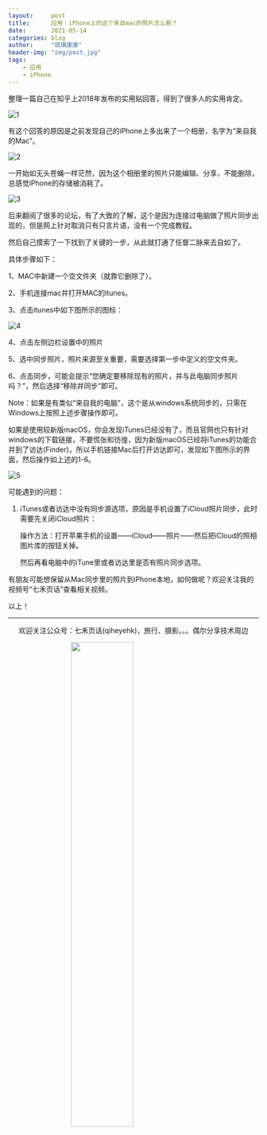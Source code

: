 ```yaml
---
layout:     post
title:      应用｜iPhone上的这个来自mac的照片怎么删？
date:       2021-05-14
categories: blog
author:     "琉璃康康"
header-img: "img/post.jpg"
tags:
    - 应用
    - iPhone
---
```


<style>
img{
  display:block;
  margin:0
  auto;
}
</style>

<meta name="referrer" content="never">

整理一篇自己在知乎上2018年发布的实用贴回答，得到了很多人的实用肯定。

![1][1]

有这个回答的原因是之前发现自己的iPhone上多出来了一个相册，名字为“来自我的Mac”。

![2][2]

一开始如无头苍蝇一样茫然，因为这个相册里的照片只能编辑、分享，不能删除，总感觉iPhone的存储被消耗了。

![3][3]

后来翻阅了很多的论坛，有了大致的了解，这个是因为连接过电脑做了照片同步出现的，但是网上针对取消只有只言片语，没有一个完成教程。

然后自己摸索了一下找到了关键的一步，从此就打通了任督二脉来去自如了。

具体步骤如下：

1、MAC中新建一个空文件夹（就靠它删除了）。

2、手机连接mac并打开MAC的itunes。

3、点击itunes中如下图所示的图标：

![4][4]

4、点击左侧边栏设置中的照片

5、选中同步照片，照片来源至关重要，需要选择第一步中定义的空文件夹。

6、点击同步，可能会提示“您确定要移除现有的照片，并与此电脑同步照片吗？”，然后选择“移除并同步”即可。

Note：如果是有类似“来自我的电脑”，这个是从windows系统同步的，只需在Windows上按照上述步骤操作即可。

如果是使用较新版macOS，你会发现iTunes已经没有了，而且官网也只有针对windows的下载链接，不要慌张和彷徨，因为新版macOS已经将iTunes的功能合并到了访达(Finder)，所以手机链接Mac后打开访达即可，发现如下图所示的界面，然后操作如上述的1-6。

![5][5]

可能遇到的问题：

1. iTunes或者访达中没有同步源选项，原因是手机设置了iCloud照片同步，此时需要先关闭iCloud照片：
   
   操作方法：打开苹果手机的设置——iCloud——照片——然后把iCloud的照相图片库的按钮关掉。

   然后再看电脑中的iTune里或者访达里是否有照片同步选项。

有朋友可能想保留从Mac同步里的照片到iPhone本地，如何做呢？欢迎关注我的视频号“七禾页话”查看相关视频。

以上！


------------
<p align="center">欢迎关注公众号：七禾页话(qiheyehk)，旅行、摄影。。。偶尔分享技术周边</p>
<img src="https://mmbiz.qpic.cn/mmbiz_jpg/QqiaFS6NT0eAaCjLpPgUZricqK7lIOO3hYEYIbjibRlYaiaTsib0reaQfQTmaibVw2QqZLibBWpCHJdg0v3V7yX8sQgWw/0?wx_fmt=jpeg" width="50%"/>


[1]:https://mmbiz.qpic.cn/mmbiz_png/QqiaFS6NT0eA3qpFwbR2CyCuCfwv8r3Uezic4bSegt58I1OLTVPOqrDlBj1vzZaEo7WpgyeIOjG611pJjFv3jplA/0?wx_fmt=png


[2]:https://mmbiz.qpic.cn/mmbiz_png/QqiaFS6NT0eA3qpFwbR2CyCuCfwv8r3Ue109NWiclTc79iav8J7RG4mSHmiciaTBoyenzBeFfibmACXUMhiaaAxjdolPg/0?wx_fmt=png


[3]:https://mmbiz.qpic.cn/mmbiz_jpg/QqiaFS6NT0eA3qpFwbR2CyCuCfwv8r3UeWsgvZpJxBtrPQgibnKpGwRAHEKbZYLBtVKRmaOEt7hJnFhzfdU4k4kA/0?wx_fmt=jpeg


[4]:https://mmbiz.qpic.cn/mmbiz_jpg/QqiaFS6NT0eA3qpFwbR2CyCuCfwv8r3Uewuwm6SvNzFHXLYC05YzXrp35XtOM52EA0eNNoGH6zE1HaY7gq9Z88Q/0?wx_fmt=jpeg


[5]:https://mmbiz.qpic.cn/mmbiz_png/QqiaFS6NT0eA3qpFwbR2CyCuCfwv8r3UeAfwyzPjrjds6m2QzoOWmytCepgabRuSfLSTfanGJSDAibJMSYrlFO9Q/0?wx_fmt=png


